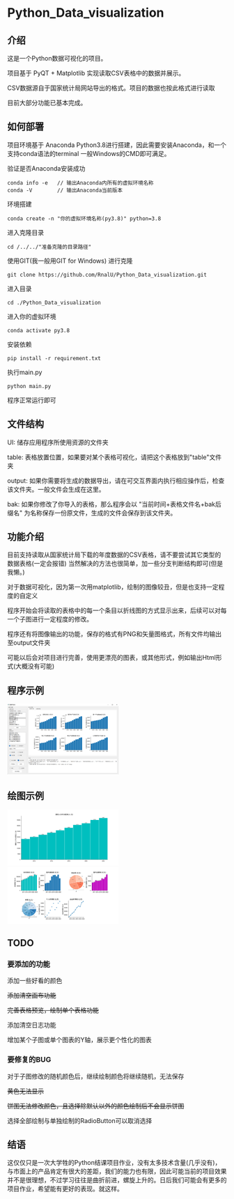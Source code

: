 # Python_Data_visualization
## 介绍

这是一个Python数据可视化的项目。

项目基于 PyQT + Matplotlib 实现读取CSV表格中的数据并展示。

CSV数据源自于国家统计局网站导出的格式。项目的数据也按此格式进行读取

目前大部分功能已基本完成。

## 如何部署

项目环境基于 Anaconda Python3.8进行搭建，因此需要安装Anaconda，和一个支持conda语法的terminal 一般Windows的CMD即可满足。

验证是否Anaconda安装成功

```
conda info -e	// 输出Anaconda内所有的虚拟环境名称
conda -V        // 输出Anaconda当前版本
```

环境搭建

```
conda create -n "你的虚拟环境名称(py3.8)" python=3.8
```

进入克隆目录

```
cd /../../"准备克隆的目录路径"
```

使用GIT(我一般用GIT for Windows) 进行克隆

```
git clone https://github.com/RnalU/Python_Data_visualization.git
```

进入目录

```
cd ./Python_Data_visualization
```

进入你的虚拟环境

```
conda activate py3.8
```

安装依赖

```
pip install -r requirement.txt
```

执行main.py

```
python main.py
```

程序正常运行即可

## 文件结构

UI: 储存应用程序所使用资源的文件夹

table: 表格放置位置，如果要对某个表格可视化，请把这个表格放到"table"文件夹

output: 如果你需要将生成的数据导出，请在可交互界面内执行相应操作后，检查该文件夹。一般文件会生成在这里。

bak: 如果你修改了你导入的表格，那么程序会以 "当前时间+表格文件名+bak后缀名" 为名称保存一份原文件，生成的文件会保存到该文件夹。
## 功能介绍

目前支持读取从国家统计局下载的年度数据的CSV表格，请不要尝试其它类型的数据表格(一定会报错) 当然解决的方法也很简单，加一些分支判断结构即可(但是我懒。)

对于数据可视化，因为第一次用matplotlib，绘制的图像较丑，但是也支持一定程度的自定义

程序开始会将读取的表格中的每一个条目以折线图的方式显示出来，后续可以对每一个子图进行一定程度的修改。

程序还有将图像输出的功能，保存的格式有PNG和矢量图格式，所有文件均输出至output文件夹

可能以后会对项目进行完善，使用更漂亮的图表，或其他形式，例如输出Html形式(大概没有可能)

## 程序示例

<img src="./example/主程序.png" alt="主程序" style="zoom:25%;" />

## 绘图示例

<img src="./example/pix_1.png" alt="pix_1" style="zoom:25%;" />

<img src="./example/pix_2.png" alt="pix_2" style="zoom:25%;" />




## TODO

### 要添加的功能

添加一些好看的颜色

~~添加清空画布功能~~

~~完善表格预览，绘制单个表格功能~~

添加清空日志功能

增加某个子图或单个图表的Y轴，展示更个性化的图表

### 要修复的BUG

对于子图修改的随机颜色后，继续绘制颜色将继续随机，无法保存

~~黄色无法显示~~

~~饼图无法修改颜色，且选择除默认以外的颜色绘制后不会显示饼图~~

选择全部绘制与单独绘制的RadioButton可以取消选择

## 结语

这仅仅只是一次大学牲的Python结课项目作业，没有太多技术含量(几乎没有)，与市面上的产品肯定有很大的差距，我们的能力也有限，因此可能当前的项目效果并不是很理想，不过学习往往是曲折前进，螺旋上升的。日后我们可能会有更多的项目作业，希望能有更好的表现。就这样。

